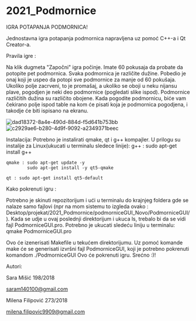 # 2021_Podmornice

IGRA POTAPANJA PODMORNICA!

Jednostavna igra potapanja podmornica napravljena uz pomoć C++-a i Qt Creator-a.

Pravila igre :


Na klik dugmeta "Započni" igra počinje. Imate 60 pokusaja da probate da potopite pet podmornica. Svaka podmornica je različite dužine.
Pobedio je onaj koji je uspeo da potopi sve podmornice za manje od 60 pokušaja. Ukoliko polje zacrveni, to je promašaj, a ukoliko se oboji
u neku nijansu plave, pogodjen je neki deo podmornice (pogledati slike ispod). Podmornice različitih dužina su različito obojene.
Kada pogodite podmornicu, biće vam čekirano polje ispod table na kom će pisati koja je podmornica pogodjena, i takodje će biti ispisano na ekranu.

![dad18372-8a4e-490d-884d-f5d641b753bb](https://user-images.githubusercontent.com/72262620/118695287-50865a80-b80d-11eb-8a28-2bcd775b42fb.jpeg)
![c2929ae6-b280-4d9f-9092-a2349371beec](https://user-images.githubusercontent.com/72262620/118695326-5e3be000-b80d-11eb-9714-48b132fd5f3e.jpeg)




Instalacija:
  Potrebno je instalirati qmake, qt i g++ kompajler. U prilogu su instalije za Linux(ukucati u terminalu sledece linije):
    g++ :  sudo apt-get install g++ 
    
    qmake : sudo apt-get update -y
            sudo apt-get install -y qt5-qmake
            
    qt : sudo apt-get install qt5-default
    
    
   Kako pokrenuti igru : 
   
   Potrebno je skinuti repozitorijum i ući u terminalu do krajnjeg foldera gde se nalaze samo fajlovi
   (npr na mom sistemu to izgleda ovako : Desktop/projekat/2021_Podmornice/podmorniceGUI_Novo/PodmorniceGUI/).
   Kada se udje u ovaj poslednji direktorijum i ukuca ls, trebalo bi da se vidi fajl PodmorniceGUI.pro.
   Potrebno je ukucati sledeću liniju u terminalu: qmake PodmorniceGUI.pro
   
   Ovo će izenerisati Makefile u tekućem
   direktorijumu. Uz pomoć komande make će se generisati izvršni fajl PodmorniceGUI, koji je potrebno pokrenuti komandom ./PodmorniceGUI
   Ovo će pokrenuti igru. Srećno :)!
  



Autori:

Sara Mišić 198/2018 

saram140100@gmail.com

Milena Filipović 273/2018

milena.filipovic9909@gmail.com

